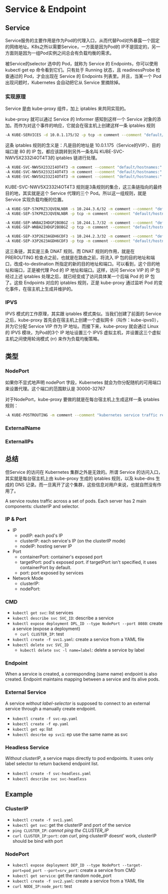 # Service & Endpoint
## Service

Service服务的主要作用是作为Pod的代理入口，从而代替Pod对外暴露一个固定的网络地址。K8s之所以需要Service，一方面是因为Pod的 IP不是固定的，另一方面则是因为一组Pod实例之间总会有负载均衡的需求。

被Service的selector 选中的 Pod，就称为 Service 的 Endpoints，你可以使用 kubectl get ep 命令看到它们。只有处于 Running 状态，且 readinessProbe 检查通过的 Pod，才会出现在 Service 的 Endpoints 列表里。并且，当某一个 Pod 出现问题时，Kubernetes 会自动把它从 Service 里摘除掉。

### 实现原理

Service 是由 kube-proxy 组件，加上 iptables 来共同实现的。

kube-proxy 就可以通过 Service 的 Informer 感知到这样一个 Service 对象的添加。而作为对这个事件的响应，它就会在宿主机上创建这样一条 iptables 规则

```bash
-A KUBE-SERVICES -d 10.0.1.175/32 -p tcp -m comment --comment "default/hostnames: cluster IP" -m tcp --dport 80 -j KUBE-SVC-NWV5X2332I4OT4T3
```

这条 iptables 规则的含义是：凡是目的地址是 10.0.1.175（Service的VIP）、目的端口是 80 的 IP 包，都应该跳转到另外一条名叫 KUBE-SVC-NWV5X2332I4OT4T3的 iptables 链进行处理。



```bash
-A KUBE-SVC-NWV5X2332I4OT4T3 -m comment --comment "default/hostnames:" -m statistic --mode random --probability 0.33332999982 -j KUBE-SEP-WNBA2IHDGP2BOBGZ
-A KUBE-SVC-NWV5X2332I4OT4T3 -m comment --comment "default/hostnames:" -m statistic --mode random --probability 0.50000000000 -j KUBE-SEP-X3P2623AGDH6CDF3
-A KUBE-SVC-NWV5X2332I4OT4T3 -m comment --comment "default/hostnames:" -j KUBE-SEP-57KPRZ3JQVENLNBR
```

KUBE-SVC-NWV5X2332I4OT4T3 规则是3条规则的集合，这三条链指向的最终目的地，其实就是这个 Service 代理的三个 Pod。所以这一组规则，就是 Service 实现负载均衡的位置。

```bash
-A KUBE-SEP-57KPRZ3JQVENLNBR -s 10.244.3.6/32 -m comment --comment "default/hostnames:" -j MARK --set-xmark 0x00004000/0x00004000
-A KUBE-SEP-57KPRZ3JQVENLNBR -p tcp -m comment --comment "default/hostnames:" -m tcp -j DNAT --to-destination 10.244.3.6:9376

-A KUBE-SEP-WNBA2IHDGP2BOBGZ -s 10.244.1.7/32 -m comment --comment "default/hostnames:" -j MARK --set-xmark 0x00004000/0x00004000
-A KUBE-SEP-WNBA2IHDGP2BOBGZ -p tcp -m comment --comment "default/hostnames:" -m tcp -j DNAT --to-destination 10.244.1.7:9376

-A KUBE-SEP-X3P2623AGDH6CDF3 -s 10.244.2.3/32 -m comment --comment "default/hostnames:" -j MARK --set-xmark 0x00004000/0x00004000
-A KUBE-SEP-X3P2623AGDH6CDF3 -p tcp -m comment --comment "default/hostnames:" -m tcp -j DNAT --to-destination 10.244.2.3:9376
```

这三条链，其实是三条 DNAT 规则。而 DNAT 规则的作用，就是在 PREROUTING 检查点之前，也就是在路由之前，将流入 IP 包的目的地址和端口，改成–to-destination 所指定的新的目的地址和端口。可以看到，这个目的地址和端口，正是被代理 Pod 的 IP 地址和端口。这样，访问 Service VIP 的 IP 包经过上述 iptables 处理之后，就已经变成了访问具体某一个后端 Pod 的 IP 包了。这些 Endpoints 对应的 iptables 规则，正是 kube-proxy 通过监听 Pod 的变化事件，在宿主机上生成并维护的。

### IPVS

IPVS 模式的工作原理，其实跟 iptables 模式类似。当我们创建了前面的 Service 之后，kube-proxy 首先会在宿主机上创建一个虚拟网卡（叫作：kube-ipvs0），并为它分配 Service VIP 作为 IP 地址。而接下来，kube-proxy 就会通过 Linux 的 IPVS 模块，为Pod的3个 IP 地址设置三个 IPVS 虚拟主机，并设置这三个虚拟主机之间使用轮询模式 (rr) 来作为负载均衡策略。

## 类型

### NodePort

如果你不显式地声明 nodePort 字段，Kubernetes 就会为你分配随机的可用端口来设置代理。这个端口的范围默认是 30000-32767

对于NodePort，kube-proxy 要做的就是在每台宿主机上生成这样一条 iptables 规则：

```bash
-A KUBE-POSTROUTING -m comment --comment "kubernetes service traffic requiring SNAT" -m mark --mark 0x4000/0x4000 -j MASQUERADE
```

### ExternalName



### ExternalIPs



## 总结

但Service 的访问在 Kubernetes 集群之外是无效的。所谓 Service 的访问入口，其实就是每台宿主机上由 kube-proxy 生成的 iptables 规则，以及 kube-dns 生成的 DNS 记录。而一旦离开了这个集群，这些信息对用户来说，也就自然没有作用了。



A service routes traffic across a set of pods.
Each server has 2 main components: clusterIP and selector. 

### IP & Port
- IP
  - podIP: each pod's IP
  - clusterIP: each service's IP (on the clusterIP mode) 
  - nodeIP: hosting server IP
- Port
  - containerPort: container's exposed port
  - targetPort: pod's exposed port. if targetPort isn't specified, it uses containerPort by default. 
  - port: port exposed by services
- Network Mode
  - clusterIP: 
  - nodePort: 

### CMD
- `kubectl get svc`: list services
- `kubectl describe svc SVC_ID`: describe a service
- `kubectl expose deployment DPL_ID --type NodePort --port 8080`: create a service (expose a deployment)
  - `curl CLUSTER_IP`: test
- `kubectl create -f svc1.yaml`: create a service from a YAML file
- `kubectl delete svc SVC_ID`
  - `kubectl delete svc -l name=label`: delete a service by label

### Endpoint
When a service is created, a corresponding (same name) endpoint is also created. 
Endpoint maintains mapping between a service and its alive pods. 

### External Service
A service *without label-selector* is supposed to connect to an external service through a manually create endpoint. 
- `kubectl create -f svc-ep.yaml`
- `kubectl create -f ep.yaml`
- `kubectl get ep`: list
- `kubectl descrbe ep svc1`: ep use the same name as svc

### Headless Service
*Without clusterIP*, a service maps directly to pod endpoints.
It uses only label selector to return backend endpoint list.  
- `kubectl create -f svc-headless.yaml`
- `kubectl describe svc svc-headless`


## Example
### ClusterIP
- `kubectl create -f svc1.yaml`
- `kubectl get svc`: get the clusterIP and port of the service
- `ping CLUSTER_IP`: *cannot ping the CLUSTER_IP*
- `curl CLUSTER_IP:port`: *can curl*, ping clusterIP doesnt' work, clusterIP should be bind with port
  
### NodePort
- `kubectl expose deployment DEP_ID --type NodePort --target-port=pod_port --port=srv_port`: create a service from CMD
- `kubectl get service`: get the random node_port
- `kubectl create -f svc2.yaml`: create a service from a YAML file
- `curl NODE_IP:node_port`: test
